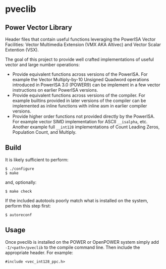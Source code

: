 # pveclib

## Power Vector Library

Header files that contain useful functions leveraging the PowerISA
Vector Facilities: Vector Multimedia Extension (VMX AKA Altivec) and
Vector Scalar Extention (VSX).

The goal of this project to provide well crafted implementations
of useful vector and large number operations:

- Provide equivalent functions across versions of the PowerISA.
  For example the Vector Multiply-by-10 Unsigned Quadword
  operations introduced in PowerISA 3.0 (POWER9) can be implement in a
  few vector instructions on earlier PowerISA versions.
- Provide equivalent functions across versions of the compiler.
  For example builtins provided in later versions of the compiler
  can be implemented as inline functions with inline asm in earlier
  compiler versions.
- Provide higher order functions not provided directly by the PowerISA.
  For example vector SIMD implementation for ASCII `__isalpha`, etc.
  Another example full `__int128` implementations of Count Leading Zeros,
  Population Count, and Multiply.

## Build

It is likely sufficient to perform:

    $ ./configure
    $ make

and, optionally:

    $ make check

If the included autotools poorly match what is installed on the system,
perform this step first:

    $ autoreconf

## Usage

Once pveclib is installed on the POWER or OpenPOWER system
simply add `-I/<path>/pveclib` to the compile command line. Then
include the appropriate header. For example:

    #include <vec_int128_ppc.h>

